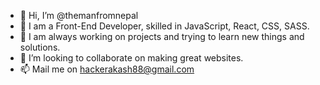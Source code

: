 - 👋 Hi, I’m @themanfromnepal
- 👀 I am a Front-End Developer, skilled in JavaScript, React, CSS, SASS.
- 🌱 I am always working on projects and trying to learn new things and solutions.
- 💞️ I’m looking to collaborate on making great websites.
- 📫 Mail me on hackerakash88@gmail.com

<!---
themanfromnepal/themanfromnepal is a ✨ special ✨ repository because its `README.md` (this file) appears on your GitHub profile.
You can click the Preview link to take a look at your changes.
--->
